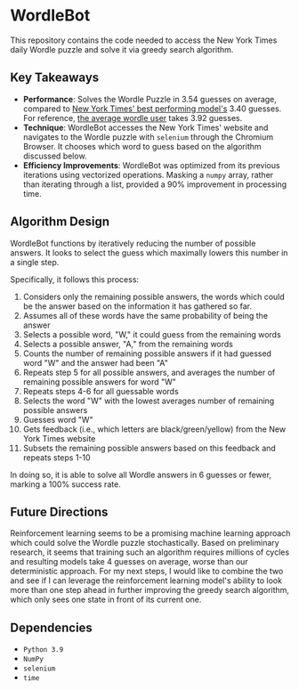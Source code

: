 # WordleBot

This repository contains the code needed to access the New York Times daily Wordle puzzle and solve it via greedy search algorithm. 

## Key Takeaways

- **Performance**: Solves the Wordle Puzzle in 3.54 guesses on average, compared to [New York Times' best performing model's](https://www.nytimes.com/2022/08/17/upshot/wordle-wordlebot-new.html#:~:text=Only%20slightly.,more%20times%20in%20hard%20mode.) 3.40 guesses. For reference, [the average wordle user](https://www.forbes.com/sites/mattgardner1/2022/03/05/wordle-stats-reveal-10-best-countries-and-america-misses-out/?sh=659172502d62) takes 3.92 guesses. 
- **Technique**: WordleBot accesses the New York Times' website and navigates to the Wordle puzzle with `selenium` through the Chromium Browser. It chooses which word to guess based on the algorithm discussed below.
- **Efficiency Improvements**: WordleBot was optimized from its previous iterations using vectorized operations. Masking a `numpy` array, rather than iterating through a list, provided a 90% improvement in processing time. 

## Algorithm Design

WordleBot functions by iteratively reducing the number of possible answers. It looks to select the guess which maximally lowers this number in a single step. 

Specifically, it follows this process:

1) Considers only the remaining possible answers, the words which could be the answer based on the information it has gathered so far. 
2) Assumes all of these words have the same probability of being the answer
3) Selects a possible word, "W," it could guess from the remaining words
4) Selects a possible answer, "A," from the remaining words
5) Counts the number of remaining possible answers if it had guessed word "W" and the answer had been "A"
6) Repeats step 5 for all possible answers, and averages the number of remaining possible answers for word "W"
7) Repeats steps 4-6 for all guessable words
8) Selects the word "W" with the lowest averages number of remaining possible answers
9) Guesses word "W"
10) Gets feedback (i.e., which letters are black/green/yellow) from the New York Times website
11) Subsets the remaining possible answers based on this feedback and repeats steps 1-10

In doing so, it is able to solve all Wordle answers in 6 guesses or fewer, marking a 100% success rate.

## Future Directions

Reinforcement learning seems to be a promising machine learning approach which could solve the Wordle puzzle stochastically. Based on preliminary research, it seems that training such an algorithm requires millions of cycles and resulting models take 4 guesses on average, worse than our deterministic approach. For my next steps, I would like to combine the two and see if I can leverage the reinforcement learning model's ability to look more than one step ahead in further improving the greedy search algorithm, which only sees one state in front of its current one. 

## Dependencies

- `Python 3.9`
- `NumPy`
- `selenium`
- `time`


